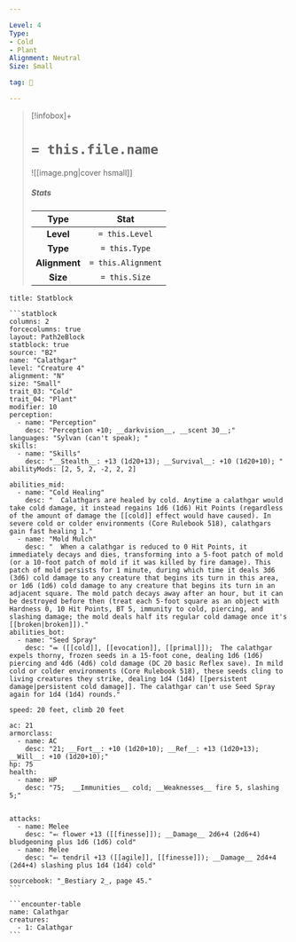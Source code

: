 ```yaml
---

Level: 4
Type:
- Cold
- Plant
Alignment: Neutral
Size: Small

tag: 👹

---
```


> [!infobox]+
> #  `= this.file.name`
> ![[image.png|cover hsmall]]
> ##### Stats
> Type | Stat |
> :---:|:---:|
> **Level** | `= this.Level` |
> **Type** | `= this.Type` |
> **Alignment** | `= this.Alignment` |
> **Size** | `= this.Size` |



````ad-info
title: Statblock

```statblock
columns: 2
forcecolumns: true
layout: Path2eBlock
statblock: true
source: "B2"
name: "Calathgar"
level: "Creature 4"
alignment: "N"
size: "Small"
trait_03: "Cold"
trait_04: "Plant"
modifier: 10
perception:
  - name: "Perception"
    desc: "Perception +10; __darkvision__, __scent 30__;"
languages: "Sylvan (can't speak); "
skills:
  - name: "Skills"
    desc: "__Stealth__: +13 (1d20+13); __Survival__: +10 (1d20+10); "
abilityMods: [2, 5, 2, -2, 2, 2]

abilities_mid:
  - name: "Cold Healing"
    desc: "  Calathgars are healed by cold. Anytime a calathgar would take cold damage, it instead regains 1d6 (1d6) Hit Points (regardless of the amount of damage the [[cold]] effect would have caused). In severe cold or colder environments (Core Rulebook 518), calathgars gain fast healing 1."
  - name: "Mold Mulch"
    desc: "  When a calathgar is reduced to 0 Hit Points, it immediately decays and dies, transforming into a 5-foot patch of mold (or a 10-foot patch of mold if it was killed by fire damage). This patch of mold persists for 1 minute, during which time it deals 3d6 (3d6) cold damage to any creature that begins its turn in this area, or 1d6 (1d6) cold damage to any creature that begins its turn in an adjacent square. The mold patch decays away after an hour, but it can be destroyed before then (treat each 5-foot square as an object with Hardness 0, 10 Hit Points, BT 5, immunity to cold, piercing, and slashing damage; the mold deals half its regular cold damage once it's [[broken|broken]])."
abilities_bot:
  - name: "Seed Spray"
    desc: "⬺ ([[cold]], [[evocation]], [[primal]]);  The calathgar expels thorny, frozen seeds in a 15-foot cone, dealing 1d6 (1d6) piercing and 4d6 (4d6) cold damage (DC 20 basic Reflex save). In mild cold or colder environments (Core Rulebook 518), these seeds cling to living creatures they strike, dealing 1d4 (1d4) [[persistent damage|persistent cold damage]]. The calathgar can't use Seed Spray again for 1d4 (1d4) rounds."

speed: 20 feet, climb 20 feet

ac: 21
armorclass:
  - name: AC
    desc: "21; __Fort__: +10 (1d20+10); __Ref__: +13 (1d20+13); __Will__: +10 (1d20+10);"
hp: 75
health:
  - name: HP
    desc: "75;  __Immunities__ cold; __Weaknesses__ fire 5, slashing 5;"


attacks:
  - name: Melee
    desc: "⬻ flower +13 ([[finesse]]); __Damage__ 2d6+4 (2d6+4) bludgeoning plus 1d6 (1d6) cold"
  - name: Melee
    desc: "⬻ tendril +13 ([[agile]], [[finesse]]); __Damage__ 2d4+4 (2d4+4) slashing plus 1d4 (1d4) cold"

sourcebook: "_Bestiary 2_, page 45."
```

```encounter-table
name: Calathgar
creatures:
  - 1: Calathgar
```

````


